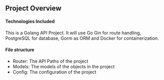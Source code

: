 ## Project Overview

#### Technologies Included

This is a Golang API Project. It will use Go Gin for route handling, PostgreSQL for database, Gorm as ORM and Docker for containerization.

#### File structure

- Router: The API Paths of the project
- Models: The models of the objects in the project
- Config: The configuration of the project